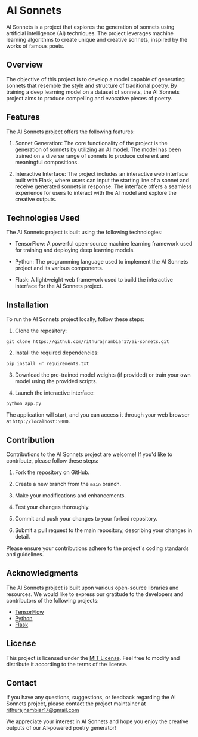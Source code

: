 # AI Sonnets

AI Sonnets is a project that explores the generation of sonnets using artificial intelligence (AI) techniques. The project leverages machine learning algorithms to create unique and creative sonnets, inspired by the works of famous poets.

## Overview

The objective of this project is to develop a model capable of generating sonnets that resemble the style and structure of traditional poetry. By training a deep learning model on a dataset of sonnets, the AI Sonnets project aims to produce compelling and evocative pieces of poetry.

## Features

The AI Sonnets project offers the following features:

1. Sonnet Generation: The core functionality of the project is the generation of sonnets by utilizing an AI model. The model has been trained on a diverse range of sonnets to produce coherent and meaningful compositions.

2. Interactive Interface: The project includes an interactive web interface built with Flask, where users can input the starting line of a sonnet and receive generated sonnets in response. The interface offers a seamless experience for users to interact with the AI model and explore the creative outputs.

## Technologies Used

The AI Sonnets project is built using the following technologies:

- TensorFlow: A powerful open-source machine learning framework used for training and deploying deep learning models.

- Python: The programming language used to implement the AI Sonnets project and its various components.

- Flask: A lightweight web framework used to build the interactive interface for the AI Sonnets project.

## Installation

To run the AI Sonnets project locally, follow these steps:

1. Clone the repository:

`git clone https://github.com/rithurajnambiar17/ai-sonnets.git`


2. Install the required dependencies:

`pip install -r requirements.txt`

3. Download the pre-trained model weights (if provided) or train your own model using the provided scripts.

4. Launch the interactive interface:

`python app.py`


The application will start, and you can access it through your web browser at `http://localhost:5000`.

## Contribution

Contributions to the AI Sonnets project are welcome! If you'd like to contribute, please follow these steps:

1. Fork the repository on GitHub.

2. Create a new branch from the `main` branch.

3. Make your modifications and enhancements.

4. Test your changes thoroughly.

5. Commit and push your changes to your forked repository.

6. Submit a pull request to the main repository, describing your changes in detail.

Please ensure your contributions adhere to the project's coding standards and guidelines.

## Acknowledgments

The AI Sonnets project is built upon various open-source libraries and resources. We would like to express our gratitude to the developers and contributors of the following projects:

- [TensorFlow](https://www.tensorflow.org/)
- [Python](https://www.python.org/)
- [Flask](https://flask.palletsprojects.com/)

## License

This project is licensed under the [MIT License](LICENSE). Feel free to modify and distribute it according to the terms of the license.

## Contact

If you have any questions, suggestions, or feedback regarding the AI Sonnets project, please contact the project maintainer at rithurajnambiar17@gmail.com

We appreciate your interest in AI Sonnets and hope you enjoy the creative outputs of our AI-powered poetry generator!
